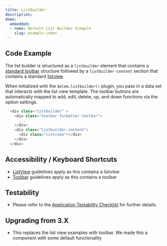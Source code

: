 ```yaml
---
title: ListBuilder
description: 
demo:
  embedded:
  - name: Default List Builder Example
    slug: example-index
---
```


## Code Example

The list builder is structured as a `listbuilder` element that contains a [standard toolbar](./toolbar) structure followed by a `listbuilder-content` section that contains a standard [listview]( ./listview).

When initialized with the `$elem.listbuilder()` plugin, you pass in a data set that interacts with the list view template. The toolbar buttons are automatically mapped to add, edit, delete, up, and down functions via the option settings.

```javascript
  <div class="listbuilder" >
    <div class="toolbar formatter-toolbar">
      ...
    </div>
    <div class="listbuilder-content">
      <div class="listview"></div>
    </div>
  </div>
```

## Accessibility / Keyboard Shortcuts

- [ListView](./listview) guidelines apply as this contains a listview
- [Toolbar](./toolbar) guidelines apply as this contains a toolbar

## Testability

- Please refer to the [Application Testability Checklist](https://design.infor.com/resources/application-testability-checklist) for further details.

## Upgrading from 3.X

- This replaces the list view examples with toolbar. We made this a component with some default functionality
